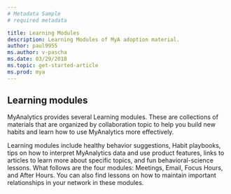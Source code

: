 ```yaml
---
# Metadata Sample
# required metadata

title: Learning Modules
description: Learning Modules of MyA adoption material. 
author: paul9955
ms.author: v-pascha
ms.date: 03/29/2018
ms.topic: get-started-article
ms.prod: mya
---
```


## Learning modules

MyAnalytics provides several Learning modules. These are collections of materials that are organized by collaboration topic to help you build new habits and learn how to use MyAnalytics more effectively. 

Learning modules include healthy behavior suggestions, Habit playbooks, tips on how to interpret MyAnalytics data and use product features, links to articles to learn more about specific topics, and fun behavioral-science lessons. What follows are the four modules: Meetings, Email, Focus Hours, and After Hours. You can also find lessons on how to maintain important relationships in your network in these modules.

<!-- POST LEARNING MODULES HERE 
[CONTENT PLACEHOLDER]
CHANGE THIS! 
-->
